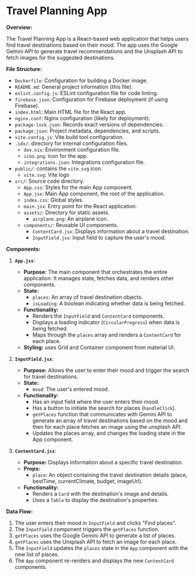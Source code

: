 # Travel Planning App

**Overview:**

The Travel Planning App is a React-based web application that helps users find travel destinations based on their mood. The app uses the Google Gemini API to generate travel recommendations and the Unsplash API to fetch images for the suggested destinations.

**File Structure:**

*   `Dockerfile`: Configuration for building a Docker image.
*   `README.md`: General project information (this file).
*   `eslint.config.js`: ESLint configuration file for code linting.
*   `firebase.json`: Configuration for Firebase deployment (if using Firebase).
*   `index.html`: Main HTML file for the React app.
*   `nginx.conf`: Nginx configuration (likely for deployment).
*   `package-lock.json`: Records exact versions of dependencies.
*   `package.json`: Project metadata, dependencies, and scripts.
*   `vite.config.js`: Vite build tool configuration.
*   `.idx/`: directory for internal configuration files.
    *   `dev.nix`: Environment configuration file.
    *   `icon.png`: icon for the app.
    *   `integrations.json`: Integrations configuration file.
*   `public/`: contains the `vite.svg` icon.
    *   `vite.svg`: Vite logo
*   `src/`: Source code directory.
    *   `App.css`: Styles for the main App component.
    *   `App.jsx`: Main App component, the root of the application.
    *   `index.css`: Global styles.
    *   `main.jsx`: Entry point for the React application.
    *   `assets/`: Directory for static assets.
        *   `airplane.png`: An airplane icon.
    *   `components/`: Reusable UI components.
        *   `ContentCard.jsx`: Displays information about a travel destination.
        *   `InputField.jsx`: Input field to capture the user's mood.

**Components:**

1.  **`App.jsx`**:
    *   **Purpose:** The main component that orchestrates the entire application. It manages state, fetches data, and renders other components.
    *   **State:**
        *   `places`: An array of travel destination objects.
        *   `isLoading`: A boolean indicating whether data is being fetched.
    *   **Functionality:**
        *   Renders the `InputField` and `ContentCard` components.
        *   Displays a loading indicator (`CircularProgress`) when data is being fetched.
        *   Maps through the `places` array and renders a `ContentCard` for each place.
    * **Styling:** uses Grid and Container component from material UI.

2.  **`InputField.jsx`**:
    *   **Purpose:** Allows the user to enter their mood and trigger the search for travel destinations.
    *   **State:**
        *   `mood`: The user's entered mood.
    *   **Functionality:**
        *   Has an input field where the user enters their mood.
        *   Has a button to initiate the search for places (`handleClick`).
        *   `getPlaces` function that communicates with Gemini API to generate an array of travel destinations based on the mood and then for each place fetches an image using the unsplash API.
        *   Updates the places array, and changes the loading state in the App component.

3.  **`ContentCard.jsx`**:
    *   **Purpose:** Displays information about a specific travel destination.
    *   **Props:**
        *   `place`: An object containing the travel destination details (place, bestTime, currentClimate, budget, imageUrl).
    *   **Functionality:**
        *   Renders a `Card` with the destination's image and details.
        *   Uses a `Table` to display the destination's properties.

**Data Flow:**

1.  The user enters their mood in `InputField` and clicks "Find places".
2.  The `InputField` component triggers the `getPlaces` function.
3.  `getPlaces` uses the Google Gemini API to generate a list of places.
4.  `getPlaces` uses the Unsplash API to fetch an image for each place.
5.  The `InputField` updates the `places` state in the `App` component with the new list of places.
6.  The `App` component re-renders and displays the new `ContentCard` components.